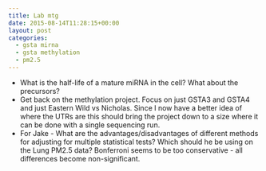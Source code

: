 ```yaml
---
title: Lab mtg
date: 2015-08-14T11:28:15+00:00
layout: post
categories:
  - gsta mirna
  - gsta methylation
  - pm2.5
---
```

  * What is the half-life of a mature miRNA in the cell? What about the precursors?
  * Get back on the methylation project. Focus on just GSTA3 and GSTA4 and just Eastern Wild vs Nicholas. Since I now have a better idea of where the UTRs are this should bring the project down to a size where it can be done with a single sequencing run.
  * For Jake - What are the advantages/disadvantages of different methods for adjusting for multiple statistical tests? Which should he be using on the Lung PM2.5 data? Bonferroni seems to be too conservative - all differences become non-significant.
